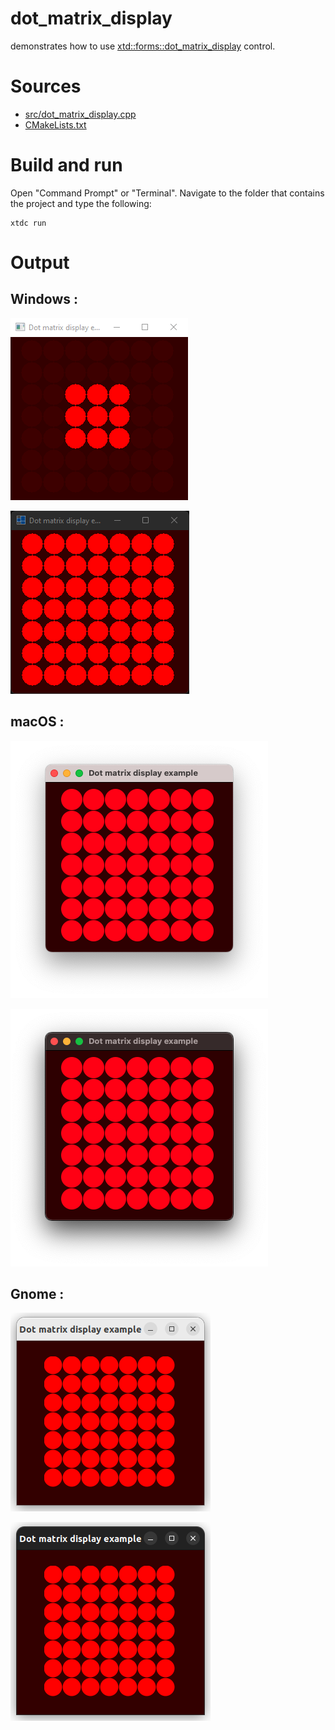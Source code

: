 # dot_matrix_display

demonstrates how to use [xtd::forms::dot_matrix_display](../../../../src/xtd.forms/include/xtd/forms/dot_matrix_display.h) control.

# Sources

* [src/dot_matrix_display.cpp](src/dot_matrix_display.cpp)
* [CMakeLists.txt](CMakeLists.txt)

# Build and run

Open "Command Prompt" or "Terminal". Navigate to the folder that contains the project and type the following:

```shell
xtdc run
```

# Output

## Windows :

![Screenshot](../../../../docs/pictures/examples/controls/dot_matrix_display_w.png)

![Screenshot](../../../../docs/pictures/examples/controls/dot_matrix_display_wd.png)

## macOS :

![Screenshot](../../../../docs/pictures/examples/controls/dot_matrix_display_m.png)

![Screenshot](../../../../docs/pictures/examples/controls/dot_matrix_display_md.png)

## Gnome :

![Screenshot](../../../../docs/pictures/examples/controls/dot_matrix_display_g.png)

![Screenshot](../../../../docs/pictures/examples/controls/dot_matrix_display_gd.png)
